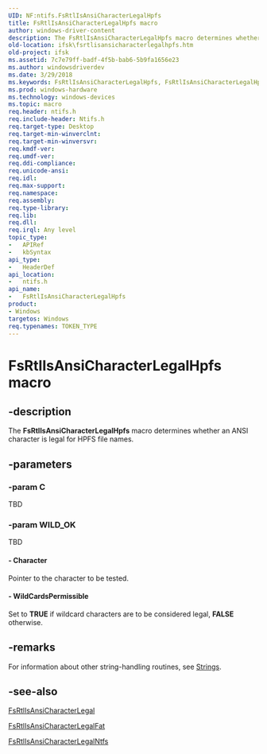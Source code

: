 ```yaml
---
UID: NF:ntifs.FsRtlIsAnsiCharacterLegalHpfs
title: FsRtlIsAnsiCharacterLegalHpfs macro
author: windows-driver-content
description: The FsRtlIsAnsiCharacterLegalHpfs macro determines whether an ANSI character is legal for HPFS file names.
old-location: ifsk\fsrtlisansicharacterlegalhpfs.htm
old-project: ifsk
ms.assetid: 7c7e79ff-badf-4f5b-bab6-5b9fa1656e23
ms.author: windowsdriverdev
ms.date: 3/29/2018
ms.keywords: FsRtlIsAnsiCharacterLegalHpfs, FsRtlIsAnsiCharacterLegalHpfs function [Installable File System Drivers], fsrtlref_063585f7-66ed-427f-aaea-c19d9d10fb5c.xml, ifsk.fsrtlisansicharacterlegalhpfs, ntifs/FsRtlIsAnsiCharacterLegalHpfs
ms.prod: windows-hardware
ms.technology: windows-devices
ms.topic: macro
req.header: ntifs.h
req.include-header: Ntifs.h
req.target-type: Desktop
req.target-min-winverclnt: 
req.target-min-winversvr: 
req.kmdf-ver: 
req.umdf-ver: 
req.ddi-compliance: 
req.unicode-ansi: 
req.idl: 
req.max-support: 
req.namespace: 
req.assembly: 
req.type-library: 
req.lib: 
req.dll: 
req.irql: Any level
topic_type:
-	APIRef
-	kbSyntax
api_type:
-	HeaderDef
api_location:
-	ntifs.h
api_name:
-	FsRtlIsAnsiCharacterLegalHpfs
product:
- Windows
targetos: Windows
req.typenames: TOKEN_TYPE
---
```


# FsRtlIsAnsiCharacterLegalHpfs macro


## -description


The <b>FsRtlIsAnsiCharacterLegalHpfs</b> macro determines whether an ANSI character is legal for HPFS file names.


## -parameters




### -param C

TBD


### -param WILD_OK

TBD






#### - Character

Pointer to the character to be tested.


#### - WildCardsPermissible

Set to <b>TRUE</b> if wildcard characters are to be considered legal, <b>FALSE</b> otherwise.


## -remarks



For information about other string-handling routines, see <a href="https://msdn.microsoft.com/library/windows/hardware/ff563884">Strings</a>. 




## -see-also




<a href="https://msdn.microsoft.com/library/windows/hardware/ff546731">FsRtlIsAnsiCharacterLegal</a>



<a href="https://msdn.microsoft.com/library/windows/hardware/ff546735">FsRtlIsAnsiCharacterLegalFat</a>



<a href="https://msdn.microsoft.com/library/windows/hardware/ff546768">FsRtlIsAnsiCharacterLegalNtfs</a>
 

 

